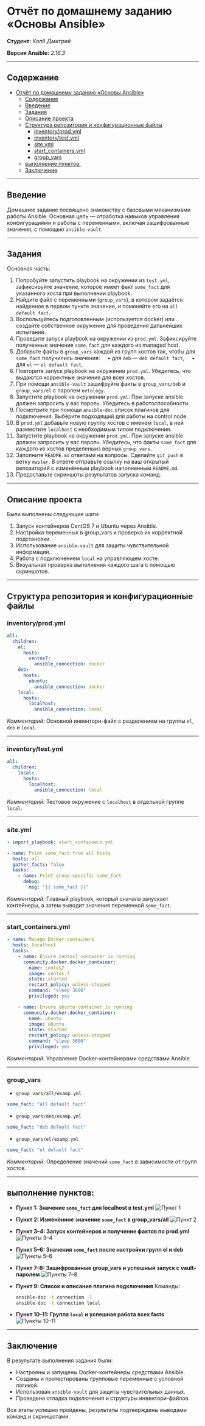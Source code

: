 # Отчёт по домашнему заданию «Основы Ansible»

**Студент:** *Колб Дмитрий*

**Версия Ansible:** *2.16.3*

---

## Содержание

- [Отчёт по домашнему заданию «Основы Ansible»](#отчёт-по-домашнему-заданию-основы-ansible)
  - [Содержание](#содержание)
  - [Введение](#введение)
  - [Задания](#задания)
  - [Описание проекта](#описание-проекта)
  - [Структура репозитория и конфигурационные файлы](#структура-репозитория-и-конфигурационные-файлы)
    - [inventory/prod.yml](#inventoryprodyml)
    - [inventory/test.yml](#inventorytestyml)
    - [site.yml](#siteyml)
    - [start\_containers.yml](#start_containersyml)
    - [group\_vars](#group_vars)
  - [выполнение пунктов:](#выполнение-пунктов)
  - [Заключение](#заключение)


---

## Введение

Домашнее задание посвящено знакомству с базовыми механизмами работы Ansible. Основная цель — отработка навыков управления конфигурациями и работы с переменными, включая зашифрованные значения, с помощью `ansible-vault`.

---

## Задания

Основная часть:
1. Попробуйте запустить playbook на окружении из `test.yml`, зафиксируйте значение, которое имеет факт `some_fact` для указанного хоста при выполнении playbook.
2. Найдите файл с переменными (`group_vars`), в котором задаётся найденное в первом пункте значение, и поменяйте его на `all default fact`.
3. Воспользуйтесь подготовленным (используется docker) или создайте собственное окружение для проведения дальнейших испытаний.
4. Проведите запуск playbook на окружении из `prod.yml`. Зафиксируйте полученные значения `some_fact` для каждого из managed host.
5. Добавьте факты в `group_vars` каждой из групп хостов так, чтобы для `some_fact` получились значения:
       • для `deb` — `deb default fact`,
       • для `el` — `el default fact`.
6. Повторите запуск playbook на окружении `prod.yml`. Убедитесь, что выдаются корректные значения для всех хостов.
7. При помощи `ansible-vault` зашифруйте факты в `group_vars/deb` и `group_vars/el` с паролем `netology`.
8. Запустите playbook на окружении `prod.yml`. При запуске ansible должен запросить у вас пароль. Убедитесь в работоспособности.
9. Посмотрите при помощи `ansible-doc` список плагинов для подключения. Выберите подходящий для работы на control node.
10. В `prod.yml` добавьте новую группу хостов с именем `local`, в ней разместите `localhost` с необходимым типом подключения.
11. Запустите playbook на окружении `prod.yml`. При запуске ansible должен запросить у вас пароль. Убедитесь, что факты `some_fact` для каждого из хостов пределеныиз верных `group_vars`.
12. Заполните `README.md` ответами на вопросы. Сделайте `git push` в ветку `master`. В ответе отправьте ссылку на ваш открытый репозиторий с изменённым playbook иаполненным `README.md`.
13. Предоставьте скриншоты результатов запуска команд.

---

## Описание проекта

Были выполнены следующие шаги:

1. Запуск контейнеров CentOS 7 и Ubuntu через Ansible.
2. Настройка переменных в group\_vars и проверка их корректной подстановки.
3. Использование `ansible-vault` для защиты чувствительной информации.
4. Работа с подключением `local` на управляющем хосте.
5. Визуальная проверка выполнения каждого шага с помощью скриншотов.

---

## Структура репозитория и конфигурационные файлы

### inventory/prod.yml

```yaml
all:
  children:
    el:
      hosts:
        centos7:
          ansible_connection: docker
    deb:
      hosts:
        ubuntu:
          ansible_connection: docker
    local:
      hosts:
        localhost:
          ansible_connection: local
```

*Комментарий:* Основной инвентори-файл с разделением на группы `el`, `deb` и `local`.

---

### inventory/test.yml

```yaml
all:
  children:
    local:
      hosts:
        localhost:
          ansible_connection: local
```

*Комментарий:* Тестовое окружение с `localhost` в отдельной группе `local`.

---

### site.yml

```yaml
- import_playbook: start_containers.yml

- name: Print some_fact from all hosts
  hosts: all
  gather_facts: false
  tasks:
    - name: Print group-specific some_fact
      debug:
        msg: "{{ some_fact }}"
```

*Комментарий:* Главный playbook, который сначала запускает контейнеры, а затем выводит значения переменной `some_fact`.

---

### start\_containers.yml

```yaml
- name: Manage Docker containers
  hosts: localhost
  tasks:
    - name: Ensure centos7 container is running
      community.docker.docker_container:
        name: centos7
        image: centos:7
        state: started
        restart_policy: unless-stopped
        command: "sleep 3600"
        privileged: yes

    - name: Ensure ubuntu container is running
      community.docker.docker_container:
        name: ubuntu
        image: ubuntu
        state: started
        restart_policy: unless-stopped
        command: "sleep 3600"
        privileged: yes
```

*Комментарий:* Управление Docker-контейнерами средствами Ansible.

---

### group\_vars

* `group_vars/all/examp.yml`

```yaml
some_fact: "all default fact"
```

* `group_vars/deb/examp.yml`

```yaml
some_fact: "deb default fact"
```

* `group_vars/el/examp.yml`

```yaml
some_fact: "el default fact"
```

*Комментарий:* Определение значений `some_fact` в зависимости от групп хостов.

---

## выполнение пунктов:

* **Пункт 1: Значение `some_fact` для localhost в test.yml**
  ![Пункт 1](https://github.com/Chika1703/08-ansible-01-base/blob/main/08-ansible-01-base/img/1.jpg)

* **Пункт 2: Изменённое значение `some_fact` в group\_vars/all**
  ![Пункт 2](https://github.com/Chika1703/08-ansible-01-base/blob/main/08-ansible-01-base/img/2.jpg)

* **Пункт 3–4: Запуск контейнеров и получение фактов по prod.yml**
  ![Пункты 3–4](https://github.com/Chika1703/08-ansible-01-base/blob/main/08-ansible-01-base/img/3.jpg)

* **Пункт 5–6: Значения `some_fact` после настройки групп el и deb**
  ![Пункты 5–6](https://github.com/Chika1703/08-ansible-01-base/blob/main/08-ansible-01-base/img/4.jpg)

* **Пункт 7–8: Зашифрованные group\_vars и успешный запуск с vault-паролем**
  ![Пункты 7–8](https://github.com/Chika1703/08-ansible-01-base/blob/main/08-ansible-01-base/img/5.jpg)

* **Пункт 9: Список и описание плагина подключения**
  Команды:

  ```bash
  ansible-doc -t connection -l
  ansible-doc -t connection local
  ```

* **Пункт 10–11: Группа `local` и успешная работа всех facts**
  ![Пункты 10–11](https://github.com/Chika1703/08-ansible-01-base/blob/main/08-ansible-01-base/img/7.jpg)

---

## Заключение

В результате выполнения задания были:

* Настроены и запущены Docker-контейнеры средствами Ansible.
* Созданы и протестированы групповые переменные с условной логикой.
* Использован `ansible-vault` для защиты чувствительных данных.
* Проведена отладка подключения и структуры инвентори-файлов.

Все этапы успешно пройдены, результаты подтверждены выводами команд и скриншотами.
